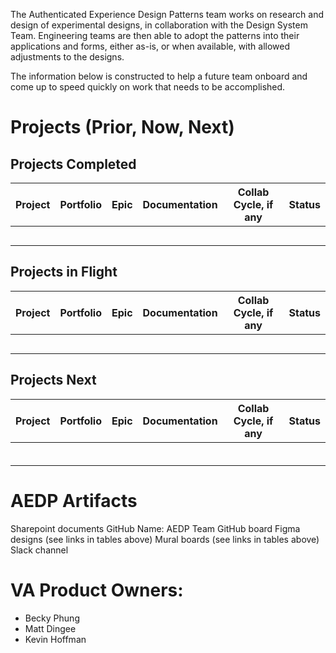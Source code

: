 
The Authenticated Experience Design Patterns team works on research and design of experimental designs, in collaboration with the Design System Team. Engineering teams are then able to adopt the patterns into their applications and forms, either as-is, or when available, with allowed adjustments to the designs.

The information below is constructed to help a future team onboard and come up to speed quickly on work that needs to be accomplished.



# Projects (Prior, Now, Next)


## Projects Completed

Project | Portfolio | Epic | Documentation | Collab Cycle, if any | Status
--- | --- | --- | --- | --- | ---
  |  |  |  |  |
  |  |  |  |  |
  |  |  |  |  |
  |  |  |  |  |
  |  |  |  |  |

## Projects in Flight
Project | Portfolio | Epic | Documentation | Collab Cycle, if any | Status
--- | --- | --- | --- | --- | ---
  |  |  |  |  |
  |  |  |  |  |
  |  |  |  |  |
  |  |  |  |  |
  |  |  |  |  |



 ## Projects Next

Project | Portfolio | Epic | Documentation | Collab Cycle, if any | Status
--- | --- | --- | --- | --- | ---
  |  |  |  |  |
  |  |  |  |  |
  |  |  |  |  |
  |  |  |  |  |
  |  |  |  |  |
  |  |  |  |  |



# AEDP Artifacts

Sharepoint documents
GitHub Name: AEDP Team
GitHub board
Figma designs (see links in tables above)
Mural boards (see links in tables above)
Slack channel


# VA Product Owners:
- Becky Phung
- Matt Dingee
- Kevin Hoffman






